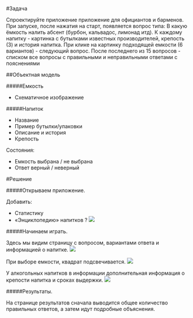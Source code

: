 #Задача

Спроектируйте приложение приложение для официантов и барменов. При запуске, после нажатия на старт, появляется вопрос типа: В какую ёмкость налить абсент (бурбон, кальвадос, лимонад итд). К каждому напитку - картинка с бутылками известных производителей, крепость (3) и история напитка. При клике на картинку подходящей емкости (6 вариантов) - следующий вопрос. После последнего из 15 вопросов - списком все вопросы с правильными и неправильными ответами с пояснениями

##Объектная модель

#####Емкость

*  Схематичное изображение

#####Напиток

* Название
* Пример бутылки/упаковки
* Описание и история
* Крепость

Состояния:

* Емкость выбрана / не выбрана
* Ответ верный / неверный

#Решение

#####Открываем приложение.

Добавить:
* Статистику
* «Энциклопедию» напитков ?
![](screens/start.png)


#####Начинаем играть.

Здесь мы видим страницу с вопросом, вариантами ответа и информацией о напитке.
![](screens/page_1.png)

При выборе емкости, квадрат подсвечивается.
![](screens/page_1:hover.png)

У алкогольных напитков в информации дополнительная информация о крепости напитка и сроках выдержки.
![](screens/page_2.png)


#####Результаты.

На странице результатов сначала выводится общее количество правильных ответов, а затем идут подробные объяснения.
